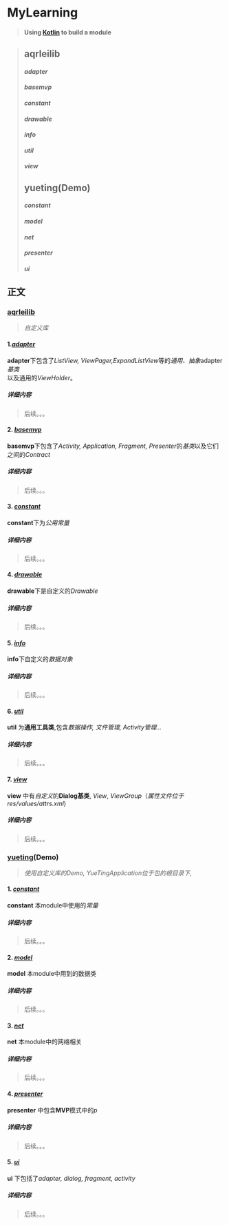 # MyLearning

>#### **Using [**Kotlin**](http://kotlinlang.org/docs/reference/android-overview.html) to build a module**

>## aqrleilib
>#### *adapter*
>#### *basemvp*
>#### *constant*
>#### *drawable*
>#### *info*
>#### *util*
>#### *view*
>## yueting(Demo)
>#### *constant*
>#### *model*
>#### *net*
>#### *presenter*
>#### *ui*

## 正文
### [**aqrleilib**]()
> *自定义库*
#### 1.[*adapter*]()
**adapter**下包含了*ListView, ViewPager,ExpandListView*等的*通用、抽象*adapter*基类*<br>
以及通用的*ViewHolder*。
##### 详细内容
> 后续。。。

#### 2. [*basemvp*]()
**basemvp**下包含了*Activity, Application, Fragment, Presenter*的*基类*以及它们之间的*Contract*
##### 详细内容
> 后续。。。

#### 3. [*constant*]()
**constant**下为*公用常量*
##### 详细内容
> 后续。。。

#### 4. [*drawable*]()
**drawable**下是自定义的*Drawable*
##### 详细内容
> 后续。。。

#### 5. [*info*]()
**info**下自定义的*数据对象*
##### 详细内容
> 后续。。。

#### 6. [*util*]()
**util** 为**通用工具类**,包含*数据操作, 文件管理, Activity管理...*
##### 详细内容
> 后续。。。

#### 7. [*view*]()
**view** 中有*自定义*的**Dialog基类**, *View*, *ViewGroup*（*属性文件位于res/values/attrs.xml*)
##### 详细内容
> 后续。。。

### [**yueting**]()(Demo)
> *使用自定义库的Demo, YueTingApplication位于包的根目录下*,
#### 1. [*constant*]()
**constant** 本module中使用的*常量*
##### 详细内容
> 后续。。。

#### 2. [*model*]()
**model** 本module中用到的数据类
##### 详细内容
> 后续。。。

#### 3. [*net*]()
**net** 本module中的网络相关
##### 详细内容
> 后续。。。

#### 4. [*presenter*]()
**presenter** 中包含**MVP**模式中的*p*
##### 详细内容
> 后续。。。

#### 5. [*ui*]()
**ui** 下包括了*adapter, dialog, fragment, activity*
##### 详细内容
> 后续。。。
